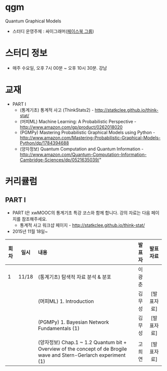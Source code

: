 # qgm
Quantum Graphical Models

* 스터디 운영주체 : 싸이그래머([페이스북 그룹](https://www.facebook.com/groups/psygrammer/))

# 스터디 정보 
* 매주 수요일, 오후 7시 00분 ~ 오후 10시 30분. 강남


# 교재 
* PART I 
  - (통계기초) 통계적 사고 (ThinkStats2) - http://statkclee.github.io/think-stat/
  - (머피ML) Machine Learning: A Probabilistic Perspective -http://www.amazon.com/gp/product/0262018020
  - (PGMPy) Mastering Probabilistic Graphical Models using Python - http://www.amazon.com/Mastering-Probabilistic-Graphical-Models-Python/dp/1784394688
  - (양자정보) Quantum Computation and Quantum Information  - http://www.amazon.com/Quantum-Computation-Information-Cambridge-Sciences/dp/0521635039/"   
  
# 커리큘럼

## PART I

* PART I은 xwMOOC의 통계기초 특강 코스와 함께 합니다.  강의 자료는 다음 페이지를 참조해주세요.
  - 통계적 사고 워크샵 페이지 - http://statkclee.github.io/think-stat/
* 2015년 11월 18일~ 

| 회차  | 일시   | 내용                                  | 발표자  |              발표자료                    |
| ----- |:------:| :-------------------------------------|:-------:|:----------------------------------------: |
| 1 |11/18|(통계기초) 탐색적 자료 분석 & 분포   |이광춘| |
|   | |(머피ML) 1. Introduction  |김무성| [발표자료]|
|   | |(PGMPy) 1. Bayesian Network Fundamentals (1) |김무성|[발표자료] |
|   | |(양자정보) Chap.1 ~ 1.2 Quantum bit + Overview of the concept of de Brogile wave and Stern-Gerlarch experiment (1)  |고희연|[발표자료] |
